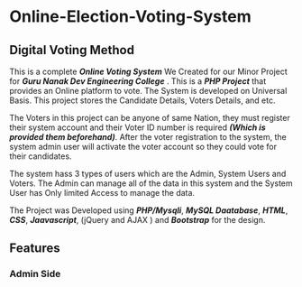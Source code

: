 # Online-Election-Voting-System
## Digital Voting Method  
This is a complete ***Online Voting System*** We Created for our Minor Project for ***Guru Nanak Dev Engineering College*** . This is a ***PHP Project*** that provides an Online platform to vote. The System is developed on Universal Basis. This project stores the Candidate Details, Voters Details, and etc.  

The Voters in this project can be anyone of same Nation, they must register their system account and their Voter ID number is required ***(Which is provided them beforehand)***. After the voter registration to the system, the system admin user will activate the voter account so they could vote for their candidates.  

The system hass 3 types of users which are the Admin, System Users and Voters. The Admin can manage all of the data in this system and the System User has Only limited Access to manage the data.  

The Project was Developed using ***PHP/Mysqli***, ***MySQL Daatabase***, ***HTML***, ***CSS***, ***Jaavascript***, (jQuery and AJAX )  and ***Bootstrap*** for the design.  


## Features  

### Admin Side  



